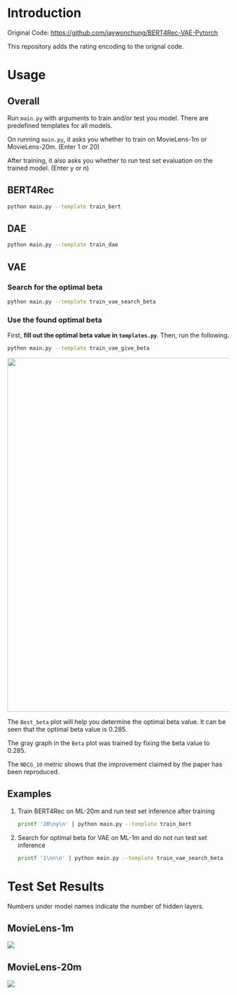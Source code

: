 # Introduction

Original Code: https://github.com/jaywonchung/BERT4Rec-VAE-Pytorch

This repository adds the rating encoding to the orignal code.

# Usage

## Overall

Run `main.py` with arguments to train and/or test you model. There are predefined templates for all models.

On running `main.py`, it asks you whether to train on MovieLens-1m or MovieLens-20m. (Enter 1 or 20)

After training, it also asks you whether to run test set evaluation on the trained model. (Enter y or n)

## BERT4Rec

```bash
python main.py --template train_bert
```

## DAE

```bash
python main.py --template train_dae
```

## VAE

### Search for the optimal beta

```bash
python main.py --template train_vae_search_beta
```

### Use the found optimal beta

First, **fill out the optimal beta value in `templates.py`**. Then, run the following.

```bash
python main.py --template train_vae_give_beta
```

<img src=Images/vae_tensorboard.png width=800>

The `Best_beta` plot will help you determine the optimal beta value. It can be seen that the optimal beta value is 0.285.

The gray graph in the `Beta` plot was trained by fixing the beta value to 0.285.

The `NDCG_10` metric shows that the improvement claimed by the paper has been reproduced.

## Examples

1. Train BERT4Rec on ML-20m and run test set inference after training

   ```bash
   printf '20\ny\n' | python main.py --template train_bert
   ```

2. Search for optimal beta for VAE on ML-1m and do not run test set inference

   ```bash
   printf '1\nn\n' | python main.py --template train_vae_search_beta
   ```

# Test Set Results

Numbers under model names indicate the number of hidden layers.

## MovieLens-1m

<img src=Images/ML1m-results.png>

## MovieLens-20m

<img src=Images/ML20m-results.png>

